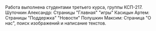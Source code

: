 Работа выполнена студентами третьего курса, группы КСП-217.
Шуточкин Александр: Страницы "Главная" "игры"
Касицын Артем: Страницы "Поддержка" "Новости"
Полушкин Максим: Страница "О нас", поиск изображений и написание текстов.
